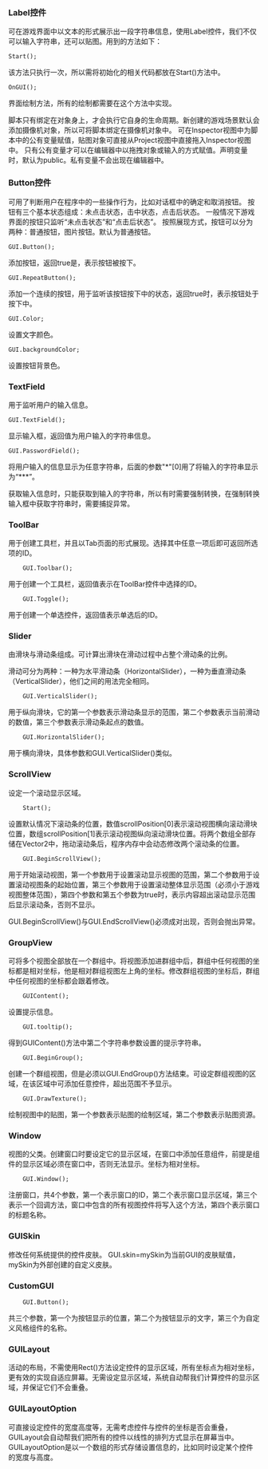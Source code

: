 ### Label控件

可在游戏界面中以文本的形式展示出一段字符串信息，使用Label控件，我们不仅可以输入字符串，还可以贴图。用到的方法如下：

    Start();

> 
该方法只执行一次，所以需将初始化的相关代码都放在Start()方法中。

    OnGUI();

> 
界面绘制方法，所有的绘制都需要在这个方法中实现。

脚本只有绑定在对象身上，才会执行它自身的生命周期。新创建的游戏场景默认会添加摄像机对象，所以可将脚本绑定在摄像机对象中。
可在Inspector视图中为脚本中的公有变量赋值，贴图对象可直接从Project视图中直接拖入Inspector视图中。
只有公有变量才可以在编辑器中以拖拽对象或输入的方式赋值。声明变量时，默认为public。私有变量不会出现在编辑器中。

### Button控件

可用了判断用户在程序中的一些操作行为，比如对话框中的确定和取消按钮。
按钮有三个基本状态组成：未点击状态，击中状态，点击后状态。
一般情况下游戏界面的按钮只监听“未点击状态”和“点击后状态”。
按照展现方式，按钮可以分为两种：普通按钮，图片按钮。默认为普通按钮。

    GUI.Button();

> 
添加按钮，返回true是，表示按钮被按下。

    GUI.RepeatButton();

> 
添加一个连续的按钮，用于监听该按钮按下中的状态，返回true时，表示按钮处于按下中。

    GUI.Color;

> 
设置文字颜色。

    GUI.backgroundColor;

> 
设置按钮背景色。

### TextField

用于监听用户的输入信息。

    GUI.TextField();

> 
显示输入框，返回值为用户输入的字符串信息。

    GUI.PasswordField();

> 
将用户输入的信息显示为任意字符串，后面的参数"\*"[0]用了将输入的字符串显示为“\*\*\*”。

获取输入信息时，只能获取到输入的字符串，所以有时需要强制转换，在强制转换输入框中获取字符串时，需要捕捉异常。

### ToolBar

用于创建工具栏，并且以Tab页面的形式展现。选择其中任意一项后即可返回所选项的ID。

        GUI.Toolbar();

> 
用于创建一个工具栏，返回值表示在ToolBar控件中选择的ID。

        GUI.Toggle();

> 
用于创建一个单选控件，返回值表示单选后的ID。

### Slider

由滑块与滑动条组成。可计算出滑块在滑动过程中占整个滑动条的比例。

滑动可分为两种：一种为水平滑动条（HorizontalSlider），一种为垂直滑动条（VerticalSlider），他们之间的用法完全相同。

        GUI.VerticalSlider();

> 
用于纵向滑块，它的第一个参数表示滑动条显示的范围，第二个参数表示当前滑动的数值，第三个参数表示滑动条起点的数值。

        GUI.HorizontalSlider();

> 
用于横向滑块，具体参数和GUI.VerticalSlider()类似。


### ScrollView

设定一个滚动显示区域。

        Start();

> 
设置默认情况下滚动条的位置，数值scrollPosition[0]表示滚动视图横向滚动滑块位置，数组scrollPosition[1]表示滚动视图纵向滚动滑块位置。将两个数组全部存储在Vector2中，拖动滚动条后，程序内存中会动态修改两个滚动条的位置。

        GUI.BeginScrollView();

> 
用于开始滚动视图，第一个参数用于设置滚动显示视图的范围，第二个参数用于设置滚动视图条的起始位置，第三个参数用于设置滚动整体显示范围（必须小于游戏视图整体范围），第四个参数和第五个参数为true时，表示内容超出滚动显示范围后显示滚动条，否则不显示。

GUI.BeginScrollView()与GUI.EndScrollView()必须成对出现，否则会抛出异常。

### GroupView

可将多个视图全部放在一个群组中。将视图添加进群组中后，群组中任何视图的坐标都是相对坐标，他是相对群组视图左上角的坐标。修改群组视图的坐标后，群组中任何视图的坐标都会跟着修改。

        GUIContent();

> 
设置提示信息。

        GUI.tooltip();

> 
得到GUIContent()方法中第二个字符串参数设置的提示字符串。

        GUI.BeginGroup();

> 
创建一个群组视图，但是必须以GUI.EndGroup()方法结束。可设定群组视图的区域，在该区域中可添加任意控件，超出范围不予显示。

        GUI.DrawTexture();

> 
绘制视图中的贴图，第一个参数表示贴图的绘制区域，第二个参数表示贴图资源。

### Window

视图的父类。创建窗口时要设定它的显示区域，在窗口中添加任意组件，前提是组件的显示区域必须在窗口中，否则无法显示。坐标为相对坐标。

        GUI.Window();

> 
注册窗口，共4个参数，第一个表示窗口的ID，第二个表示窗口显示区域，第三个表示一个回调方法，窗口中包含的所有视图控件将写入这个方法，第四个表示窗口的标题名称。

### GUISkin

修改任何系统提供的控件皮肤。
GUI.skin=mySkin为当前GUI的皮肤赋值，mySkin为外部创建的自定义皮肤。

### CustomGUI

        GUI.Button();

> 
共三个参数，第一个为按钮显示的位置，第二个为按钮显示的文字，第三个为自定义风格组件的名称。

### GUILayout

活动的布局，不需使用Rect()方法设定控件的显示区域，所有坐标点为相对坐标，更有效的实现自适应屏幕。无需设定显示区域，系统自动帮我们计算控件的显示区域，并保证它们不会重叠。

### GUILayoutOption

可直接设定控件的宽度高度等，无需考虑控件与控件的坐标是否会重叠，GUILayout会自动帮我们把所有的控件以线性的排列方式显示在屏幕当中。GUILayoutOption是以一个数组的形式存储设置信息的，比如同时设定某个控件的宽度与高度。
